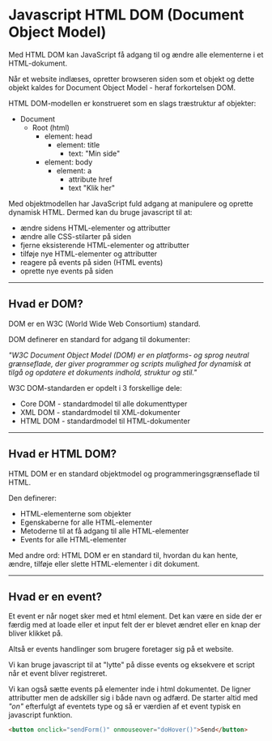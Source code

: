 # Javascript HTML DOM (Document Object Model)

Med HTML DOM kan JavaScript få adgang til og ændre alle elementerne i et HTML-dokument.

Når et website indlæses, opretter browseren siden som et objekt og dette objekt kaldes for Document Object Model - heraf forkortelsen DOM.

HTML DOM-modellen er konstrueret som en slags træstruktur af objekter:

* Document
    * Root (html)
        * element: head
            * element: title
                * text: "Min side"
        * element: body
            * element: a
                * attribute href
                * text "Klik her"

Med objektmodellen har JavaScript fuld adgang at manipulere og oprette dynamisk HTML. Dermed kan du bruge javascript til at: 

* ændre sidens HTML-elementer og attributter
* ændre alle CSS-stilarter på siden
* fjerne eksisterende HTML-elementer og attributter
* tilføje nye HTML-elementer og attributter
* reagere på events på siden (HTML events)
* oprette nye events på siden 
___
## Hvad er DOM?

DOM er en W3C (World Wide Web Consortium) standard.

DOM definerer en standard for adgang til dokumenter:

*"W3C Document Object Model (DOM) er en platforms- og sprog neutral grænseflade, der giver programmer og scripts mulighed for dynamisk at tilgå og opdatere et dokuments indhold, struktur og stil."*

W3C DOM-standarden er opdelt i 3 forskellige dele:

* Core DOM - standardmodel til alle dokumenttyper
* XML DOM - standardmodel til XML-dokumenter
* HTML DOM - standardmodel til HTML-dokumenter
___
## Hvad er HTML DOM?
HTML DOM er en standard objektmodel og programmeringsgrænseflade til HTML. 

Den definerer:

* HTML-elementerne som objekter
* Egenskaberne for alle HTML-elementer
* Metoderne til at få adgang til alle HTML-elementer
* Events for alle HTML-elementer

Med andre ord: HTML DOM er en standard til, hvordan du kan hente, ændre, tilføje eller slette HTML-elementer i dit dokument.
___
## Hvad er en event?

Et event er når noget sker med et html element. Det kan være en side der er færdig med at loade eller et input felt der er blevet ændret eller en knap der bliver klikket på. 

Altså er events handlinger som brugere foretager sig på et website.

Vi kan bruge javascript til at "lytte" på disse events og eksekvere et script når et event bliver registreret.

Vi kan også sætte events på elementer inde i html dokumentet. De ligner attributter men de adskiller sig i både navn og adfærd. De starter altid med *"on"* efterfulgt af eventets type og så er værdien af et event typisk en javascript funktion.

```html
<button onclick="sendForm()" onmouseover="doHover()">Send</button>
```



